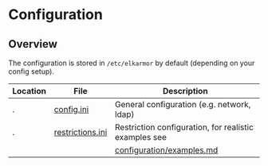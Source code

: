 # <a id="configuration"></a> Configuration

## Overview

The configuration is stored in `/etc/elkarmor` by default (depending on your
config setup).

  Location | File                                              | Description
  ---------|---------------------------------------------------|-------------------------------------------------------
  .        | [config.ini](configuration/general.md)            | General configuration (e.g. network, ldap)
  .        | [restrictions.ini](configuration/restrictions.md) | Restriction configuration, for realistic examples see
           |                                                   | [configuration/examples.md](configuration/examples.md)
